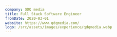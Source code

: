 ```yaml
---
company: QDQ media
title: Full Stack Software Engineer
fromDate: 2020-03-01
website: https://www.qdqmedia.com/
logo: /src/assets/images/experience/qdqmedia.webp
---
```

